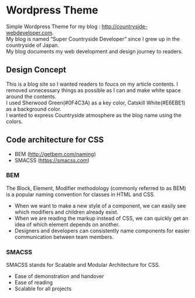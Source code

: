 # Wordpress Theme
Simple Wordpress Theme for my blog : http://countryside-webdeveloper.com.  
My blog is named “Super Countryside Developer” since I grew up in the countryside of Japan.  
My blog documents my web development and design journey to readers. 

## Design Concept
This is a blog site so I wanted readers to foucs on my article contents. I removed unnecessary things as possible as I can and make white space around the contents.  
I used Sherwood Green(#0F4C3A) as a key color, Catskill White(#E6EBE1) as a background color.  
I wanted to express Countryside atmosphere as the blog name using the colors.

## Code architecture for CSS
* BEM (http://getbem.com/naming)
* SMACSS (https://smacss.com)

### BEM
The Block, Element, Modifier methodology (commonly referred to as BEM) is a popular naming convention for classes in HTML and CSS.
* When we want to make a new style of a component, we can easily see which modifiers and children already exist.
* When we are reading the markup instead of CSS, we can quickly get an idea of which element depends on another.
* Designers and developers can consistently name components for easier communication between team members.

### SMACSS
SMACSS stands for Scalable and Modular Architecture for CSS.
* Ease of demonstration and handover
* Ease of reading
* Scalable for all projects



